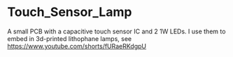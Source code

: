 # Touch_Sensor_Lamp
A small PCB with a capacitive touch sensor IC and 2 1W LEDs.  I use them to embed in 3d-printed lithophane lamps, see 
https://www.youtube.com/shorts/fURaeRKdgpU
